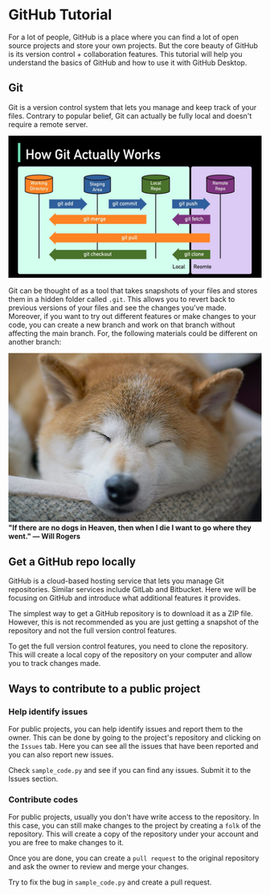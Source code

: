 # GitHub Tutorial
 
For a lot of people, GitHub is a place where you can find a lot of open source projects and store your own projects. But the core beauty of GitHub is its version control + collaboration features. This tutorial will help you understand the basics of GitHub and how to use it with GitHub Desktop.

## Git
Git is a version control system that lets you manage and keep track of your files. Contrary to popular belief, Git can actually be fully local and doesn't require a remote server.

![Git](/images/git.png)

Git can be thought of as a tool that takes snapshots of your files and stores them in a hidden folder called `.git`. This allows you to revert back to previous versions of your files and see the changes you've made. Moreover, if you want to try out different features or make changes to your code, you can create a new branch and work on that branch without affecting the main branch. For, the following materials could be different on another branch:

![alt text](/images/dog.png)
**"If there are no dogs in Heaven, then when I die I want to go where they went." ― Will Rogers**

## Get a GitHub repo locally
GitHub is a cloud-based hosting service that lets you manage Git repositories. Similar services include GitLab and Bitbucket. Here we will be focusing on GitHub and introduce what additional features it provides.

The simplest way to get a GitHub repository is to download it as a ZIP file. However, this is not recommended as you are just getting a snapshot of the repository and not the full version control features.

To get the full version control features, you need to clone the repository. This will create a local copy of the repository on your computer and allow you to track changes made.


## Ways to contribute to a public project

### Help identify issues
For public projects, you can help identify issues and report them to the owner. This can be done by going to the project's repository and clicking on the `Issues` tab. Here you can see all the issues that have been reported and you can also report new issues.

Check `sample_code.py` and see if you can find any issues. Submit it to the Issues section.

### Contribute codes
For public projects, usually you don't have write access to the repository. In this case, you can still make changes to the project by creating a `folk` of the repository. This will create a copy of the repository under your account and you are free to make changes to it.

Once you are done, you can create a `pull request` to the original repository and ask the owner to review and merge your changes.

Try to fix the bug in `sample_code.py` and create a pull request.